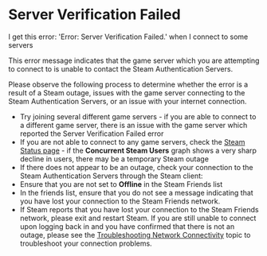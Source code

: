 # Server Verification Failed

I get this error: 'Error: Server Verification Failed.' when I connect to some servers  
  
This error message indicates that the game server which you are attempting to connect to is unable to contact the Steam Authentication Servers.  
  
Please observe the following process to determine whether the error is a result of a Steam outage, issues with the game server connecting to the Steam Authentication Servers, or an issue with your internet connection.  

* Try joining several different game servers - if you are able to connect to a different game server, there is an issue with the game server which reported the Server Verification Failed error
* If you are not able to connect to any game servers, check the [Steam Status page](http://www.steampowered.com/status/status.html) - if the **Concurrent Steam Users** graph shows a very sharp decline in users, there may be a temporary Steam outage
* If there does not appear to be an outage, check your connection to the Steam Authentication Servers through the Steam client: 
* Ensure that you are not set to **Offline** in the Steam Friends list
* In the friends list, ensure that you do not see a message indicating that you have lost your connection to the Steam Friends network.
* If Steam reports that you have lost your connection to the Steam Friends network, please exit and restart Steam. If you are still unable to connect upon logging back in and you have confirmed that there is not an outage, please see the [Troubleshooting Network Connectivity](https://help.steampowered.com/en/faqs/view/669A-2F68-D1D1-A5EC) topic to troubleshoot your connection problems.

